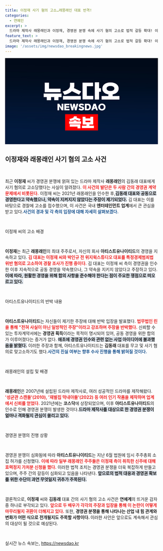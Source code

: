 ```yaml
---
title: 이정재 사기 혐의 고소…래몽래인 대표 반격!
categories:
  - 연예인
excerpt: >
  드라마 제작사 래몽래인과 이정재, 경영권 분쟁 속에 사기 혐의 고소로 법적 갈등 확대! 이정재 측은 사실 무근이라며 반박, 양측의 주장이 맞선 형국. 진실은 어디에? 클릭하고 확인하세요!
feature_text: >
  드라마 제작사 래몽래인과 이정재, 경영권 분쟁 속에 사기 혐의 고소로 법적 갈등 확대! 이정재 측은 사실 무근이라며 반박, 양측의 주장이 맞선 형국. 진실은 어디에? 클릭하고 확인하세요!
image: '/assets/img/newsdao_breakingnews.jpg'
---
```


<p><img src="/assets/img/newsdao_breakingnews.jpg" alt="koreaapp 속보" /></p>

<h2 data-ke-size="size26">이정재와 래몽래인 사기 혐의 고소 사건</h2>

<p data-ke-size="size16">&nbsp;</p>

<p>최근 <b>이정재</b> 씨가 경영권 분쟁에 얽혀 있는 드라마 제작사 <b>래몽래인</b>의 김동래 대표에게 사기 혐의로 고소당했다는 사실이 알려졌다. <b><span style="color: #ee2323;">이 사건의 발단은 두 사람 간의 경영권 계약 문제에서 비롯된다.</span></b> 이정재 씨는 2021년 래몽래인을 인수한 후,<b><span style="background-color: #21538527;">김동래 대표와 공동으로 경영한다고 약속했으나, 약속이 지켜지지 않았다는 주장이 제기되었다.</span></b> 김 대표는 이를 바탕으로 경찰에 고소를 접수했으며, 이 사건은 국내 <b>엔터테인먼트 업계</b>에서 큰 관심을 받고 있다.<b><span style="color: #1a5490;">사건의 경과 및 각 측의 입장에 대해 자세히 살펴보겠다.</span></b></p>

<p data-ke-size="size16">&nbsp;</p>

<p>이정재 씨의 고소 배경</p>

<p data-ke-size="size16">&nbsp;</p>

<p><b>이정재</b>는 최근 <b>래몽래인</b>의 최대 주주로서, 자신의 회사 <b>아티스트유나이티드</b>의 경영을 지속하고 있다. <b><span style="color: #ee2323;">김 대표는 이정재 씨와 박인규 전 위지윅스튜디오 대표를 특정경제범죄법 위반 혐의로 고소하여 경찰 조사가 진행 중이다.</span></b> 김 대표는 이정재 씨 측이 경영권을 인수한 이후 지속적으로 공동 경영을 약속했으나, 그 약속을 지키지 않았다고 주장하고 있다.<b><span style="background-color: #21538527;">이에 따라, 원활한 경영을 위해 합의 사항을 준수해야 한다는 점이 주요한 쟁점으로 떠오르고 있다.</span></b></p>

<p data-ke-size="size16">&nbsp;</p>

<p>아티스트유나이티드의 반박 내용</p>

<p data-ke-size="size16">&nbsp;</p>

<p><b>아티스트유나이티드</b>는 자신들이 제기한 주장에 대해 반박 입장을 발표했다. <b><span style="color: #ee2323;">법무법인 린을 통해 "전혀 사실이 아닌 일방적인 주장"이라고 강조하며 주장을 반박했다.</span></b> 신뢰할 수 있는 투자계약서에는 <b>경영권 획득</b>이라는 목적이 명시되어 있어, 공동 경영을 위한 합의가 이루어졌다는 증거가 없다. <b><span style="background-color: #21538527;">애초에 경영권 인수와 관련 없는 사업 아이디어에 불과했음을 밝혔다.</span></b> 이러한 주장과 함께, 아티스트유나이티드는 <b>김동래</b> 대표를 무고 및 사기 혐의로 맞고소하기도 했다.<b><span style="color: #1a5490;">사건의 진실 여부는 향후 수사 진행을 통해 밝혀질 것이다.</span></b></p>

<p data-ke-size="size16">&nbsp;</p>

<p>래몽래인의 설립 및 배경</p>

<p data-ke-size="size16">&nbsp;</p>

<p><b>래몽래인</b>은 2007년에 설립된 드라마 제작사로, 여러 성공적인 드라마를 제작해왔다. <b><span style="color: #ee2323;">'성균관 스캔들'(2010), '재벌집 막내아들'(2022) 등 여러 인기 작품을 제작하며 업계에서 신뢰를 얻었다.</span></b> 2021년에는 <b>코스닥</b>에 상장되었으며, 이후 <b>아티스트유나이티드</b>의 인수로 인해 경영권 분쟁이 발생한 것이다.<b><span style="background-color: #21538527;">드라마 제작사를 대상으로 한 경영권 분쟁이 얼마나 격화될지 관심이 쏠리고 있다.</span></b></p>

<p data-ke-size="size16">&nbsp;</p>

<p>경영권 분쟁의 진행 상황</p>

<p data-ke-size="size16">&nbsp;</p>

<p>경영권 분쟁이 심화됨에 따라 <b>아티스트유나이티드</b>는 지난 6월 법원에 임시 주주총회 소집 허가를 신청했다. <b><span style="color: #ee2323;">이에 따라 일부 래몽래인 주주들은 이정재 측이 취득한 신주에 대해 효력정지 가처분 신청을 했다.</span></b> 이러한 법적 조치는 경영권 분쟁을 더욱 복잡하게 만들고 있으며, 주주 간의 갈등이 심화되고 있음을 나타낸다. <b><span style="background-color: #21538527;">앞으로의 법적 대응과 경영권 확보를 위한 수단이 과연 무엇일지 귀추가 주목된다.</span></b></p>

<p data-ke-size="size16">&nbsp;</p>

<p>결론적으로, <b>이정재</b> 씨와 <b>김동래</b> 대표 간의 사기 혐의 고소 사건은 <b>연예계</b>의 뜨거운 감자 중 하나로 부각되고 있다. <b><span style="color: #ee2323;">앞으로 두 배우가 각각의 주장과 입장을 통해 이 논란이 어떻게 마무리될지 귀환이 더해지고 있다.</span></b> 또한, <b>경영권 분쟁을 통해 나타나는 산업 내 힘 관계와 변화가 어떤 식으로 전개될지도 주목할 사항이다. </span></b>  이러한 사안은 앞으로도 계속해서 관심의 대상이 될 것으로 예상된다.</p>

<p data-ke-size="size16">&nbsp;</p>
실시간 뉴스 속보는, <a href="https://newsdao.kr" rel="dofollow">https://newsdao.kr</a>


